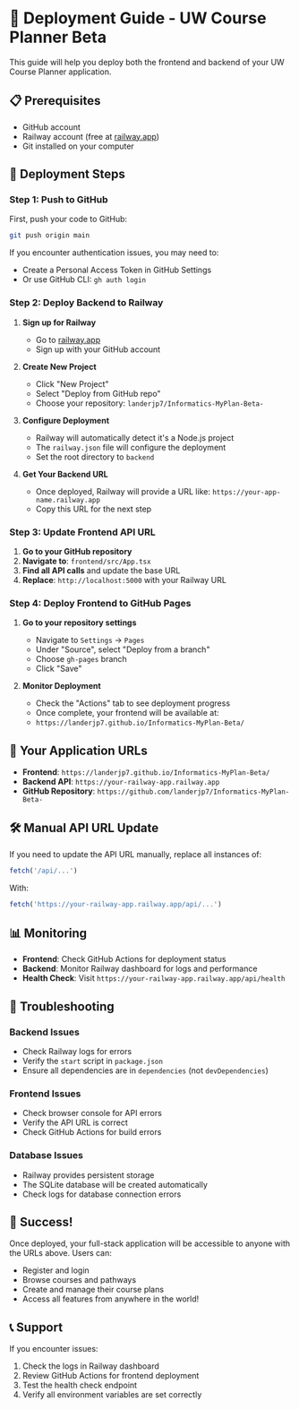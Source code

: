 # 🚀 Deployment Guide - UW Course Planner Beta

This guide will help you deploy both the frontend and backend of your UW Course Planner application.

## 📋 Prerequisites

- GitHub account
- Railway account (free at [railway.app](https://railway.app))
- Git installed on your computer

## 🎯 Deployment Steps

### **Step 1: Push to GitHub**

First, push your code to GitHub:

```bash
git push origin main
```

If you encounter authentication issues, you may need to:
- Create a Personal Access Token in GitHub Settings
- Or use GitHub CLI: `gh auth login`

### **Step 2: Deploy Backend to Railway**

1. **Sign up for Railway**
   - Go to [railway.app](https://railway.app)
   - Sign up with your GitHub account

2. **Create New Project**
   - Click "New Project"
   - Select "Deploy from GitHub repo"
   - Choose your repository: `landerjp7/Informatics-MyPlan-Beta-`

3. **Configure Deployment**
   - Railway will automatically detect it's a Node.js project
   - The `railway.json` file will configure the deployment
   - Set the root directory to `backend`

4. **Get Your Backend URL**
   - Once deployed, Railway will provide a URL like: `https://your-app-name.railway.app`
   - Copy this URL for the next step

### **Step 3: Update Frontend API URL**

1. **Go to your GitHub repository**
2. **Navigate to**: `frontend/src/App.tsx`
3. **Find all API calls** and update the base URL
4. **Replace**: `http://localhost:5000` with your Railway URL

### **Step 4: Deploy Frontend to GitHub Pages**

1. **Go to your repository settings**
   - Navigate to `Settings` → `Pages`
   - Under "Source", select "Deploy from a branch"
   - Choose `gh-pages` branch
   - Click "Save"

2. **Monitor Deployment**
   - Check the "Actions" tab to see deployment progress
   - Once complete, your frontend will be available at:
   - `https://landerjp7.github.io/Informatics-MyPlan-Beta/`

## 🔗 Your Application URLs

- **Frontend**: `https://landerjp7.github.io/Informatics-MyPlan-Beta/`
- **Backend API**: `https://your-railway-app.railway.app`
- **GitHub Repository**: `https://github.com/landerjp7/Informatics-MyPlan-Beta-`

## 🛠️ Manual API URL Update

If you need to update the API URL manually, replace all instances of:
```javascript
fetch('/api/...')
```

With:
```javascript
fetch('https://your-railway-app.railway.app/api/...')
```

## 📊 Monitoring

- **Frontend**: Check GitHub Actions for deployment status
- **Backend**: Monitor Railway dashboard for logs and performance
- **Health Check**: Visit `https://your-railway-app.railway.app/api/health`

## 🔧 Troubleshooting

### **Backend Issues**
- Check Railway logs for errors
- Verify the `start` script in `package.json`
- Ensure all dependencies are in `dependencies` (not `devDependencies`)

### **Frontend Issues**
- Check browser console for API errors
- Verify the API URL is correct
- Check GitHub Actions for build errors

### **Database Issues**
- Railway provides persistent storage
- The SQLite database will be created automatically
- Check logs for database connection errors

## 🎉 Success!

Once deployed, your full-stack application will be accessible to anyone with the URLs above. Users can:
- Register and login
- Browse courses and pathways
- Create and manage their course plans
- Access all features from anywhere in the world!

## 📞 Support

If you encounter issues:
1. Check the logs in Railway dashboard
2. Review GitHub Actions for frontend deployment
3. Test the health check endpoint
4. Verify all environment variables are set correctly
